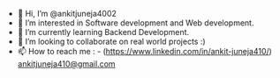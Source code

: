 - 👋 Hi, I’m @ankitjuneja4002
- 👀 I’m interested in Software development and Web development.
- 🌱 I’m currently learning Backend Development.
- 🤝 I’m looking to collaborate on real world projects :)
- 📫 How to reach me : -  (https://www.linkedin.com/in/ankit-juneja410/)
                           ankitjuneja410@gmail.com

<!---
ankitjuneja4002/ankitjuneja4002 is a ✨ special ✨ repository because its `README.md` (this file) appears on your GitHub profile.
You can click the Preview link to take a look at your changes.
--->
